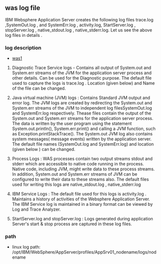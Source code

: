 ## was log file 

>
IBM Websphere Application Server creates the following log files trace.log ,SystemOut.log , and SystemErr.log , activity.log, StartServer.log , stopServer.log , native_stdout.log , native_stderr.log. Let us see the above log files in details .

### log description

- [was1](http://websphereprof.blogspot.tw/2013/04/ibm-was-log-files-and-its-path.html)

1. Diagnostic Trace Service logs - Contains all output of System.out and System.err streams of the JVM for the application server process and other details. Can be used for the Diagnostic purpose. The default file used to capture the logs is trace.log . Location (given below) and Name of the file can be changed.

2. Java virtual machine (JVM) logs : Contains Standard JVM output and error log. The JVM logs are created by redirecting the System.out and System.err streams of the JVM to independent log filesSystemOut.log and SystemErr.log respectively. Thease files contain the output of the System.out and System.err streams for the application server process. The data is written by the user program using the statement System.out.println(), System.err.print() and calling a JVM function, such as Exception.printStackTrace(). The System.out JVM log also contains system messages( message events) written by the application server. The default file names (SystemOut.log and SystemErr.log) and location (given below ) can be changed.

3. Process Logs : WAS processes contain two output streams stdout and stderr which are accessible to native code running in the process. Native code, including JVM, might write data to these process streams. In addition, System.out and System.err streams of JVM can be configured to write their data to these streams also. The default files used for writing this logs are native_stdout.log , native_stderr.log

4. IBM Service Logs : The default file used for this logs is activity.log . Maintains a history of activities of the Websphere Application Server. The IBM Service log is maintained in a binary format can be viewed by Log and Trace Analyzer.

5. StartServer.log and stopServer.log : Logs generated during application Server's start &amp; stop process are captured in these log files.

### path 

- linux log path:  /opt/IBM/WebSphere/AppServer/profiles/AppSrv01_nodename/logs/nodename
